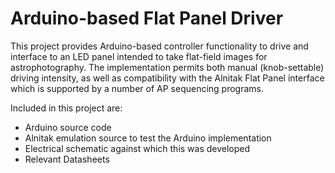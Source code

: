 # Arduino-based Flat Panel Driver
This project provides Arduino-based controller functionality to drive and 
interface to an LED panel intended to take flat-field images for 
astrophotography.  The implementation permits both manual (knob-settable)
driving intensity, as well as compatibility with the Alnitak Flat Panel
interface which is supported by a number of AP sequencing programs.

Included in this project are:
* Arduino source code
* Alnitak emulation source to test the Arduino implementation
* Electrical schematic against which this was developed
* Relevant Datasheets
